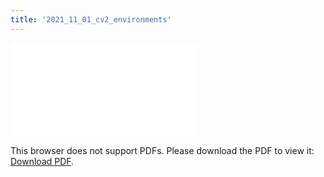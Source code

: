 ```yaml
---
title: '2021_11_01_cv2_environments'
---
```

<object data="/2021_11_01_cv2_environments.pdf" type="application/pdf" width="1000px" height="1000px">
    <embed src="/2021_11_01_cv2_environments.pdf">
        <p>This browser does not support PDFs. Please download the PDF to view it: <a href="/2021_11_01_cv2_environments.pdf">Download PDF</a>.</p>
    </embed>
</object>